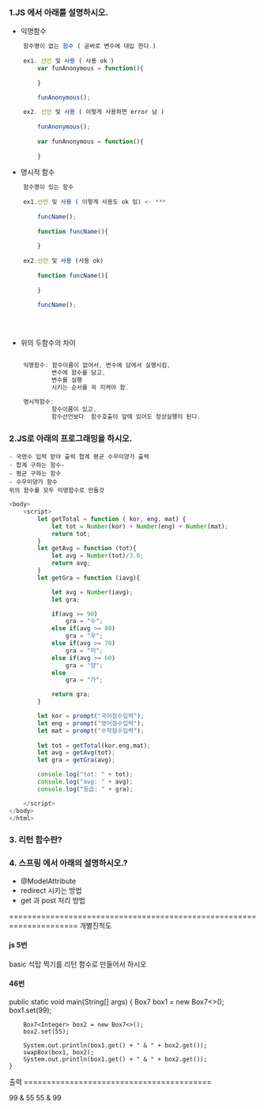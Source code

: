 ### 1.JS 에서 아래를 설명하시오.
- 익명함수
```javascript
	함수명이 없는 함수 ( 곧바로 변수에 대입 한다.)
	
	ex1. 선언 및 사용 ( 사용 ok )
		var funAnonymous = function(){
			
		}

		funAnonymous();
		
	ex2. 선언 및 사용 ( 이렇게 사용하면 error 남 )
	
		funAnonymous();	
		
		var funAnonymous = function(){
			
		}

```
- 명시적 함수
```javascript
	함수명이 있는 함수
	
	ex1.선언 및 사용 ( 이렇게 사용도 ok 임) <- *** 
	
		funcName();	
	
		function funcName(){
		
		}
		
	ex2.선언 및 사용 (사용 ok)
	
		function funcName(){
		
		}
		
		funcName();
		

		
```
- 위의 두함수의 차이
```javascript
	
	익명함수: 함수이름이 없어서, 변수에 담에서 실행시킴,
			변수에 함수를 담고,
			변수를 실행 
			시키는 순서를 꼭 지켜야 함.
			
	명시적함수: 
			함수이름이 있고,
			함수선언보다  함수호출이 앞에 있어도 정상실행이 된다.

```

### 2.JS로 아래의 프로그래밍을 하시오.
```
- 국영수 입력 받아 출력 합계 평균 수우미양가 출력
- 합계 구하는 함수-
- 평균 구하는 함수 
- 수우미양가 함수
위의 함수를 모두 익명함수로 만들것  
```
```javascript
<body>
    <script>
        let getTotal = function ( kor, eng, mat) {
            let tot = Number(kor) + Number(eng) + Number(mat);
            return tot;
        }
        let getAvg = function (tot){
            let avg = Number(tot)/3.0;
            return avg;
        }
        let getGra = function (iavg){

            let avg = Number(iavg);
            let gra;

            if(avg >= 90)
                gra = "수";
            else if(avg >= 80)
                gra = "우";
            else if(avg >= 70)
                gra = "미";
            else if(avg >= 60)
                gra = "양";
            else 
                gra = "가";

            return gra;    
        }

        let kor = prompt("국어점수입력");
        let eng = prompt("영어점수입력");
        let mat = prompt("수학점수입력");
       
        let tot = getTotal(kor,eng,mat);
        let avg = getAvg(tot);
        let gra = getGra(avg);

        console.log("tot: " + tot);
        console.log("avg: " + avg);
        console.log("등급: " + gra);

    </script>
</body>	
</html>
```

### 3. 리턴 함수란?

### 4. 스프링 에서 아래의 설명하시오.?
- @ModelAttribute
- redirect 시키는 방법
- get 과 post 처리 방법

=====================================================================
개별진척도

#### js 5번
basic 석탑 찍기를 리턴 함수로 만들어서 하시오

#### 46번

 public static void main(String[] args) {
        Box7<Integer> box1 = new Box7<>();
        box1.set(99);

        Box7<Integer> box2 = new Box7<>();
        box2.set(55);

        System.out.println(box1.get() + " & " + box2.get());
        swapBox(box1, box2); 
        System.out.println(box1.get() + " & " + box2.get());
    }

출력 =========================================

99 & 55
55 & 99




